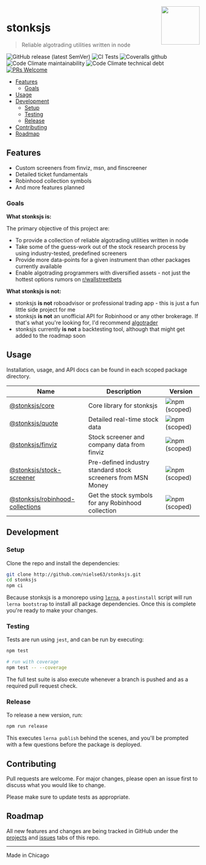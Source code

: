 <img src="https://raw.githubusercontent.com/nielse63/stonksjs/master/docs/img/logo.svg" align="right" width="100" />

# stonksjs

> Reliable algotrading utilities written in node

![GitHub release (latest SemVer)](https://img.shields.io/github/v/release/nielse63/stonksjs?style=flat-square)
![CI Tests](https://github.com/nielse63/stonksjs/workflows/CI%20Tests/badge.svg)
![Coveralls github](https://img.shields.io/coveralls/github/nielse63/stonksjs?style=flat-square)
![Code Climate maintainability](https://img.shields.io/codeclimate/maintainability/nielse63/stonksjs?style=flat-square)
![Code Climate technical debt](https://img.shields.io/codeclimate/tech-debt/nielse63/stonksjs?style=flat-square)
[![PRs Welcome](https://img.shields.io/badge/PRs-welcome-brightgreen.svg?style=flat-square)](http://makeapullrequest.com)

- [Features](#features)
  - [Goals](#goals)
- [Usage](#usage)
- [Development](#development)
  - [Setup](#setup)
  - [Testing](#testing)
  - [Release](#release)
- [Contributing](#contributing)
- [Roadmap](#roadmap)

## Features

- Custom screeners from finviz, msn, and finscreener
- Detailed ticket fundamentals
- Robinhood collection symbols
- And more features planned

### Goals

**What stonksjs is:**

The primary objective of this project are:

- To provide a collection of reliable algotrading utilities written in node
- Take some of the guess-work out of the stock research process by using
  industry-tested, predefined screeners
- Provide more data-points for a given instrument than other packages currently
  available
- Enable algotrading programmers with diversified assets - not just the hottest
  options rumors on [r/wallstreetbets](https://reddit.com/r/wallstreetbets)

**What stonksjs is not:**

- stonksjs **is not** roboadvisor or professional trading app - this is just a
  fun little side project for me
- stonksjs **is not** an unofficial API for Robinhood or any other brokerage. If
  that's what you're looking for, I'd recommend
  [algotrader](https://github.com/torreyleonard/algotrader)
- stonksjs currently **is not** a backtesting tool, although that might get
  added to the roadmap soon

## Usage

Installation, usage, and API docs can be found in each scoped package directory.

| Name                                                                                                               | Description                                                  | Version                                                                                                           |
| ------------------------------------------------------------------------------------------------------------------ | ------------------------------------------------------------ | ----------------------------------------------------------------------------------------------------------------- |
| [@stonksjs/core](https://github.com/nielse63/stonksjs/tree/master/packages/core)                                   | Core library for stonksjs                                    | ![npm (scoped)](https://img.shields.io/npm/v/@stonksjs/core?color=brightgreen&style=flat-square)                  |
| [@stonksjs/quote](https://github.com/nielse63/stonksjs/tree/master/packages/quote)                                 | Detailed real-time stock data                                | ![npm (scoped)](https://img.shields.io/npm/v/@stonksjs/quote?color=brightgreen&style=flat-square)                 |
| [@stonksjs/finviz](https://github.com/nielse63/stonksjs/tree/master/packages/finviz)                               | Stock screener and company data from finviz                  | ![npm (scoped)](https://img.shields.io/npm/v/@stonksjs/finviz?color=brightgreen&style=flat-square)                |
| [@stonksjs/stock-screener](https://github.com/nielse63/stonksjs/tree/master/packages/stock-screener)               | Pre-defined industry standard stock screeners from MSN Money | ![npm (scoped)](https://img.shields.io/npm/v/@stonksjs/stock-screener?color=brightgreen&style=flat-square)        |
| [@stonksjs/robinhood-collections](https://github.com/nielse63/stonksjs/tree/master/packages/robinhood-collections) | Get the stock symbols for any Robinhood collection           | ![npm (scoped)](https://img.shields.io/npm/v/@stonksjs/robinhood-collections?color=brightgreen&style=flat-square) |

## Development

### Setup

Clone the repo and install the dependencies:

```bash
git clone http://github.com/nielse63/stonksjs.git
cd stonksjs
npm ci
```

Because stonksjs is a monorepo using [`lerna`](https://github.com/lerna/lerna),
a `postinstall` script will run `lerna bootstrap` to install all package
dependencies. Once this is complete you're ready to make your changes.

### Testing

Tests are run using `jest`, and can be run by executing:

```bash
npm test

# run with coverage
npm test -- --coverage
```

The full test suite is also execute whenever a branch is pushed and as a
required pull request check.

### Release

To release a new version, run:

```bash
npm run release
```

This executes `lerna publish` behind the scenes, and you'll be prompted with a
few questions before the package is deployed.

## Contributing

Pull requests are welcome. For major changes, please open an issue first to
discuss what you would like to change.

Please make sure to update tests as appropriate.

## Roadmap

All new features and changes are being tracked in GitHub under the
[projects](https://github.com/nielse63/stonksjs/projects) and
[issues](https://github.com/nielse63/stonksjs/issues) tabs of this repo.

---

Made in Chicago

